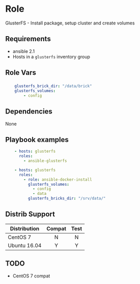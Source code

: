 Role
====
GlusterFS - Install package, setup cluster and create volumes

Requirements
------------
- ansible 2.1
- Hosts in a ``glusterfs`` inventory group

Role Vars
---------
### 
```yaml
    glusterfs_brick_dir: "/data/brick"
    glusterfs_volumes:
        - config
```
Dependencies
------------
None


Playbook examples
-----------------

```yaml
    - hosts: glusterfs
      roles:
        - ansible-glusterfs
```

```yaml
    - hosts: glusterfs
      roles:
        - role: ansible-docker-install
          glusterfs_volumes:
            - config
            - data
          glusterfs_bricks_dir: "/srv/data/"
```

Distrib Support
---------------
| Distribution | Compat | Test  |
| ------------ |:------:|:-----:|
|    CentOS 7  |   N    |   N   |
| Ubuntu 16.04 |   Y    |   Y   |


TODO
----
* CentOS 7 compat
